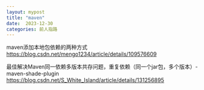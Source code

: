 ```yaml
---
layout: mypost
title: "maven"
date:  2023-12-30
categories: 前人指路
---
```



maven添加本地包依赖的两种方式
https://blog.csdn.net/mengo1234/article/details/109576609



最佳解决Maven同一依赖多版本共存问题，重复依赖（同一个jar包，多个版本）-maven-shade-plugin
https://blog.csdn.net/S_White_Island/article/details/131256895